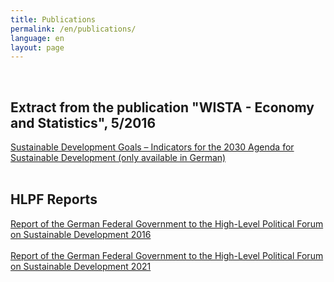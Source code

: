 ```yaml
---
title: Publications
permalink: /en/publications/
language: en
layout: page
---
```

<br>

## Extract from the publication "WISTA - Economy and Statistics", 5/2016

[Sustainable Development Goals – Indicators for the 2030 Agenda for Sustainable Development (only available in German)](https://sdg-indikatoren.de//public/wista_SDG.pdf)
<br><br>
## HLPF Reports

[Report of the German Federal Government to the High-Level Political Forum on Sustainable Development 2016](https://sdg-indikatoren.de//public/HLPF_Bericht_2016_en.pdf)
<br><br>
[Report of the German Federal Government to the High-Level Political Forum on Sustainable Development 2021](https://sdg-indikatoren.de//public/HLPF_Bericht_2021_en.pdf)
